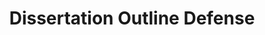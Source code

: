 ---
title: "Dissertation Outline Defense"
project_id: 
date: 
conference_id: ""
presenters:
   - peter_bandettini
summary: "Dissertation Outline Defense, Milwaukee, WI"
file: /assets/presentations/
filename: 
layout: presentation
---
